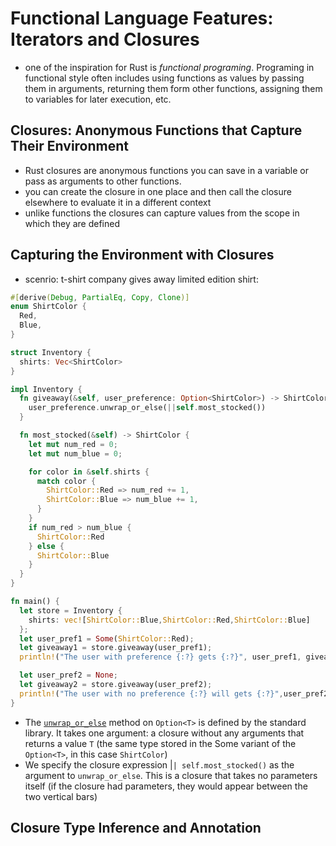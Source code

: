 # Functional Language Features: Iterators and Closures

- one of the inspiration for Rust is _functional programing_. Programing in functional style often includes using functions as values by passing them in arguments, returning them form other functions, assigning them to variables for later execution, etc.

## Closures: Anonymous Functions that Capture Their Environment

- Rust closures are anonymous functions you can save in a variable or pass as arguments to other functions.
- you can create the closure in one place and then call the closure elsewhere to evaluate it in a different context
- unlike functions the closures can capture values from the scope in which they are defined

## Capturing the Environment with Closures

- scenrio: t-shirt company gives away limited edition shirt:

```rust
#[derive(Debug, PartialEq, Copy, Clone)]
enum ShirtColor {
  Red,
  Blue,
}

struct Inventory {
  shirts: Vec<ShirtColor>
}

impl Inventory {
  fn giveaway(&self, user_preference: Option<ShirtColor>) -> ShirtColor {
    user_preference.unwrap_or_else(||self.most_stocked())
  }

  fn most_stocked(&self) -> ShirtColor {
    let mut num_red = 0;
    let mut num_blue = 0;

    for color in &self.shirts {
      match color {
        ShirtColor::Red => num_red += 1,
        ShirtColor::Blue => num_blue += 1,
      }
    }
    if num_red > num_blue {
      ShirtColor::Red
    } else {
      ShirtColor::Blue
    }
  }
}

fn main() {
  let store = Inventory {
    shirts: vec![ShirtColor::Blue,ShirtColor::Red,ShirtColor::Blue]
  };
  let user_pref1 = Some(ShirtColor::Red);
  let giveaway1 = store.giveaway(user_pref1);
  println!("The user with preference {:?} gets {:?}", user_pref1, giveaway1);

  let user_pref2 = None;
  let giveaway2 = store.giveaway(user_pref2);
  println!("The user with no preference {:?} will gets {:?}",user_pref2, giveaway2 );
}
```

- The [`unwrap_or_else`](https://doc.rust-lang.org/std/option/enum.Option.html#method.unwrap_or_else) method on `Option<T>` is defined by the standard library. It takes one argument: a closure without any arguments that returns a value `T` (the same type stored in the Some variant of the `Option<T>`, in this case `ShirtColor`)
- We specify the closure expression |`| self.most_stocked()` as the argument to `unwrap_or_else`. This is a closure that takes no parameters itself (if the closure had parameters, they would appear between the two vertical bars)

## Closure Type Inference and Annotation
